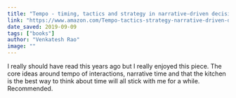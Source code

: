 ```yaml
---
title: "Tempo - timing, tactics and strategy in narrative-driven decision-making"
link: "https://www.amazon.com/Tempo-tactics-strategy-narrative-driven-decision-making-ebook/dp/B0069CHSLW"
date_saved: 2019-09-09
tags: ["books"]
author: "Venkatesh Rao"
image: ""
---
```


I really should have read this years ago but I really enjoyed this piece. The core ideas around tempo of interactions, narrative time and that the kitchen is the best way to think about time will all stick with me for a while. Recommended.
